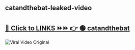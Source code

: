 
 ## catandthebat-leaked-video 

# <h2><a href="https://clipsfans.com/catandthebat&ref=git">🔗 Click to LINKS ⏩⏩ 👉 🟢 catandthebat </a></h2>

<a href="https://clipsfans.com/catandthebat&ref=git" rel="nofollow" data-target="animated-image.originalLink"><img src="https://i.ibb.co.com/xMMVF88/686577567.gif" alt="Viral Video Original" style="max-width: 100%; display: inline-block;" data-target="animated-image.originalImage"></a>
